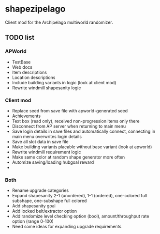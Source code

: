 # shapezipelago
Client mod for the Archipelago multiworld randomizer.

## TODO list
### APWorld
- TestBase
- Web docs
- Item descriptions
- Location descriptions
- Include building variants in logic (look at client mod)
- Rewrite windmill shapesanity logic
### Client mod
- Replace seed from save file with apworld-generated seed
- Achievements
- Text box (read only), received non-progression items only there
- Disconnect from AP server when returning to main menu
- Save login details in save files and automatically connect, connecting in main menu overwrites login details
- Save all slot data in save file
- Make building variants placable without base variant (look at apworld)
- Rewrite windmill requirement logic
- Make same color at random shape generator more often
- Automize saving/loading hubgoal reward
- 
### Both
- Rename upgrade categories
- Expand shapesanity 2-1 (unordered), 1-1 (ordered), one-colored full subshape, one-subshape full colored
- Add shapesanity goal
- Add locked belt/extractor option
- Add randomize level checking option (bool), amount/throughput rate option (range 0-100)
- Need some ideas for expanding upgrade requirements
